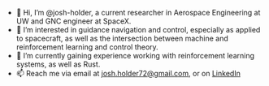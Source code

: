 - 👋 Hi, I’m @josh-holder, a current researcher in Aerospace Engineering at UW and GNC engineer at SpaceX.
- 👀 I’m interested in guidance navigation and control, especially as applied to spacecraft, as well as the intersection between machine and reinforcement learning and control theory.
- 🌱 I’m currently gaining experience working with reinforcement learning systems, as well as Rust.
- 📫 Reach me via email at josh.holder72@gmail.com, or on [LinkedIn](https://www.linkedin.com/in/joshua-holder-798386155/)

<!---
josh-holder/josh-holder is a ✨ special ✨ repository because its `README.md` (this file) appears on your GitHub profile.
You can click the Preview link to take a look at your changes.
--->
